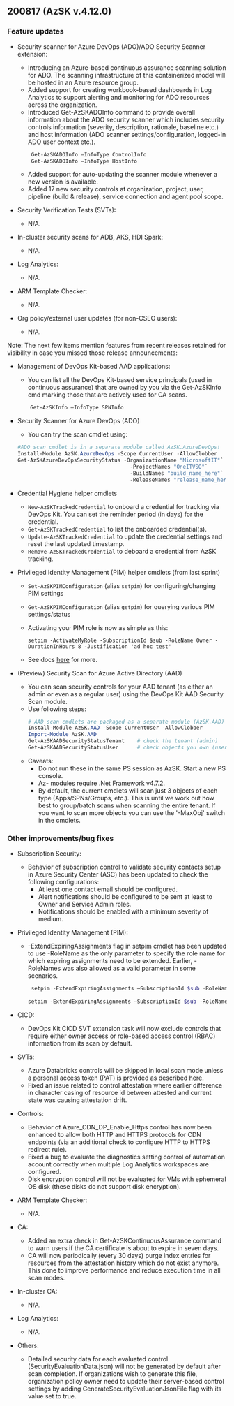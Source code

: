 ## 200817 (AzSK v.4.12.0)

### Feature updates

*	Security scanner for Azure DevOps (ADO)/ADO Security Scanner extension:
    
    *   Introducing an Azure-based continuous assurance scanning solution for ADO. The scanning infrastructure of this containerized model will be hosted in an Azure resource group.
    *	Added support for creating workbook-based dashboards in Log Analytics to support alerting and monitoring for ADO resources across the organization.
    *	Introduced Get-AzSKADOInfo command to provide overall information about the ADO security scanner which includes security controls information (severity, description, rationale, baseline etc.) and host information (ADO scanner settings/configuration, logged-in ADO user context etc.).
        ```Powershell
         Get-AzSKADOInfo –InfoType ControlInfo
         Get-AzSKADOInfo –InfoType HostInfo
        ```   
    *	Added support for auto-updating the scanner module whenever a new version is available.
    *	Added 17 new security controls at organization, project, user, pipeline (build & release), service connection and agent pool scope.


* Security Verification Tests (SVTs):
    *	N/A.

* In-cluster security scans for ADB, AKS, HDI Spark:
    * N/A.

* Log Analytics:
    * N/A.

* ARM Template Checker:
    * N/A.

* Org policy/external user updates (for non-CSEO users):
    * N/A.

Note: The next few items mention features from recent releases retained for visibility in case you missed those release announcements:

*	Management of DevOps Kit-based AAD applications:
    *	You can list all the DevOps Kit-based service principals (used in continuous assurance) that are owned by you via the Get-AzSKInfo cmd marking those that are actively used for CA scans.
    ```Powershell
        Get-AzSKInfo –InfoType SPNInfo
    ```

*	Security Scanner for Azure DevOps (ADO) 
    *	You can try the scan cmdlet using:
    ```Powershell
    #ADO scan cmdlet is in a separate module called AzSK.AzureDevOps!
    Install-Module AzSK.AzureDevOps -Scope CurrentUser -AllowClobber    
    Get-AzSKAzureDevOpsSecurityStatus -OrganizationName "MicrosoftIT"`
                                        -ProjectNames "OneITVSO"`
                                        -BuildNames "build_name_here"`
                                        -ReleaseNames "release_name_here"  
    ```

*	Credential Hygiene helper cmdlets  
    * ```New-AzSKTrackedCredential``` to onboard a credential for tracking via DevOps Kit. You can set the reminder period (in days) for the credential.
    * ```Get-AzSKTrackedCredential``` to list the onboarded credential(s).
    * ```Update-AzSKTrackedCredential``` to update the credential settings and reset the last updated timestamp.
    * ```Remove-AzSKTrackedCredential``` to deboard a credential from AzSK tracking.

*	Privileged Identity Management (PIM) helper cmdlets (from last sprint)  
    * ```Set-AzSKPIMConfiguration``` (alias ```setpim```) for configuring/changing PIM settings
    * ```Get-AzSKPIMConfiguration``` (alias ```getpim```) for querying various PIM settings/status
    * Activating your PIM role is now as simple as this:
    
      ``` setpim -ActivateMyRole -SubscriptionId $sub -RoleName Owner -DurationInHours 8 -Justification 'ad hoc test'  ```
    * See docs [here](https://github.com/azsk/DevOpsKit-docs/blob/master/01-Subscription-Security/Readme.md#azsk-privileged-identity-management-pim-helper-cmdlets-1) for more.

*	(Preview) Security Scan for Azure Active Directory (AAD)
    *	You can scan security controls for your AAD tenant (as either an admin or even as a regular user) using the DevOps Kit AAD Security Scan module.
    *	Use following steps:
        ```Powershell
        # AAD scan cmdlets are packaged as a separate module (AzSK.AAD)
        Install-Module AzSK.AAD -Scope CurrentUser -AllowClobber
        Import-Module AzSK.AAD
        Get-AzSKAADSecurityStatusTenant    # check the tenant (admin)
        Get-AzSKAADSecurityStatusUser      # check objects you own (user)
        ``` 
    *	Caveats: 
        * Do not run these in the same PS session as AzSK. Start a new PS console.
        * Az- modules require .Net Framework v4.7.2.
        * By default, the current cmdlets will scan just 3 objects of each type (Apps/SPNs/Groups, etc.). This is until we work out how best to group/batch scans when scanning the entire tenant. If you want to scan more objects you can use the '-MaxObj' switch in the cmdlets.



### Other improvements/bug fixes
* Subscription Security:
    *	Behavior of subscription control to validate security contacts setup in Azure Security Center (ASC) has been updated to check the following configurations:
        *	At least one contact email should be configured. 
        *	Alert notifications should be configured to be sent at least to Owner and Service Admin roles.
        *	Notifications should be enabled with a minimum severity of medium.


* Privileged Identity Management (PIM):
   *	-ExtendExpiringAssignments flag in setpim cmdlet has been updated to use -RoleName as the only parameter to specify the role name for which expiring assignments need to be extended. Earlier, -RoleNames was also allowed as a valid parameter in some scenarios.
        ```Powershell
         setpim -ExtendExpiringAssignments –SubscriptionId $sub -RoleName Reader -DurationInDays 60 -ExpiringInDays 10
    
        setpim -ExtendExpiringAssignments –SubscriptionId $sub -RoleName Reader -DurationInDays 60 -PrincipalNames 'abc@microsoft.com'
         ```

*	CICD: 
    *	DevOps Kit CICD SVT extension task will now exclude controls that require either owner access or role-based access control (RBAC) information from its scan by default.


* SVTs: 
   * 	Azure Databricks controls will be skipped in local scan mode unless a personal access token (PAT) is provided as described [here](https://aka.ms/azsk/scanadbresource). 
    *	Fixed an issue related to control attestation where earlier difference in character casing of resource id between attested and current state was causing attestation drift.  

    
* Controls:
    *	Behavior of Azure_CDN_DP_Enable_Https control has now been enhanced to allow both HTTP and HTTPS protocols for CDN endpoints (via an additional check to configure HTTP to HTTPS redirect rule).
    *	Fixed a bug to evaluate the diagnostics setting control of automation account correctly when multiple Log Analytics workspaces are configured.
    *	Disk encryption control will not be evaluated for VMs with ephemeral OS disk (these disks do not support disk encryption).


* ARM Template Checker:
    * N/A.

* CA:
    *	Added an extra check in Get-AzSKContinuousAssurance command to warn users if the CA certificate is about to expire in seven days. 
    *	CA will now periodically (every 30 days) purge index entries for resources from the attestation history which do not exist anymore. This done to improve performance and reduce execution time in all scan modes.


* In-cluster CA:
    * N/A. 

* Log Analytics:
    * N/A.

* Others:
    * 	Detailed security data for each evaluated control (SecurityEvaluationData.json) will not be generated by default after scan completion. If organizations wish to generate this file, organization policy owner need to update their server-based control settings by adding GenerateSecurityEvaluationJsonFile flag with its value set to true.
